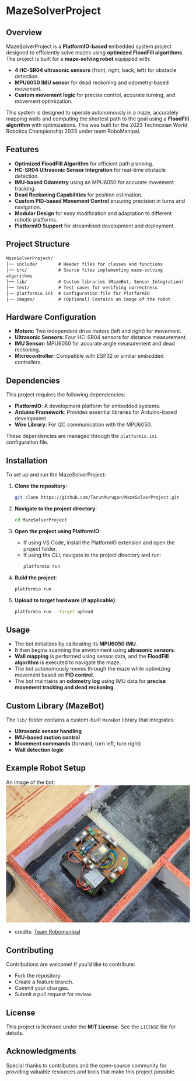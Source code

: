 # MazeSolverProject

## Overview
MazeSolverProject is a **PlatformIO-based** embedded system project designed to efficiently solve mazes using **optimized FloodFill algorithms**. The project is built for a **maze-solving robot** equipped with:

- **4 HC-SR04 ultrasonic sensors** (front, right, back, left) for obstacle detection.
- **MPU6050 IMU sensor** for dead reckoning and odometry-based movement.
- **Custom movement logic** for precise control, accurate turning, and movement optimization.

This system is designed to operate autonomously in a maze, accurately mapping walls and computing the shortest path to the goal using a **FloodFill algorithm** with optimizations. This was built for the 2023 Technoxian World Robotics Championship 2023 under team RoboManipal.

## Features
- **Optimized FloodFill Algorithm** for efficient path planning.
- **HC-SR04 Ultrasonic Sensor Integration** for real-time obstacle detection.
- **IMU-based Odometry** using an MPU6050 for accurate movement tracking.
- **Dead Reckoning Capabilities** for position estimation.
- **Custom PID-based Movement Control** ensuring precision in turns and navigation.
- **Modular Design** for easy modification and adaptation to different robotic platforms.
- **PlatformIO Support** for streamlined development and deployment.

## Project Structure
```
MazeSolverProject/
│── include/        # Header files for classes and functions
│── src/            # Source files implementing maze-solving algorithms
│── lib/            # Custom libraries (MazeBot, Sensor Integration)
│── test/           # Test cases for verifying correctness
│── platformio.ini  # Configuration file for PlatformIO
│── images/         # (Optional) Contains an image of the robot
```

## Hardware Configuration
- **Motors:** Two independent drive motors (left and right) for movement.
- **Ultrasonic Sensors:** Four HC-SR04 sensors for distance measurement.
- **IMU Sensor:** MPU6050 for accurate angle measurement and dead reckoning.
- **Microcontroller:** Compatible with ESP32 or similar embedded controllers.

## Dependencies
This project requires the following dependencies:
- **PlatformIO**: A development platform for embedded systems.
- **Arduino Framework**: Provides essential libraries for Arduino-based development.
- **Wire Library**: For I2C communication with the MPU6050.

These dependencies are managed through the `platformio.ini` configuration file.

## Installation
To set up and run the MazeSolverProject:

1. **Clone the repository**:
   ```bash
   git clone https://github.com/TarunMurugan/MazeSolverProject.git
   ```

2. **Navigate to the project directory**:
   ```bash
   cd MazeSolverProject
   ```

3. **Open the project using PlatformIO**:
   - If using VS Code, install the PlatformIO extension and open the project folder.
   - If using the CLI, navigate to the project directory and run:
     ```bash
     platformio run
     ```

4. **Build the project**:
   ```bash
   platformio run
   ```

5. **Upload to target hardware (if applicable)**:
   ```bash
   platformio run --target upload
   ```

## Usage
- The bot initializes by calibrating its **MPU6050 IMU**.
- It then begins scanning the environment using **ultrasonic sensors**.
- **Wall mapping** is performed using sensor data, and the **FloodFill algorithm** is executed to navigate the maze.
- The bot autonomously moves through the maze while optimizing movement based on **PID control**.
- The bot maintains an **odometry log** using IMU data for **precise movement tracking and dead reckoning**.

## Custom Library (MazeBot)
The `lib/` folder contains a custom-built `MazeBot` library that integrates:
- **Ultrasonic sensor handling**
- **IMU-based motion control**
- **Movement commands** (forward, turn left, turn right)
- **Wall detection logic**

## Example Robot Setup
An image of the bot:
![image of bot in maze](images/mazeBot.jpg)
- credits: [Team Robomanipal](https://robomanipal.com/)


## Contributing
Contributions are welcome! If you'd like to contribute:
- Fork the repository.
- Create a feature branch.
- Commit your changes.
- Submit a pull request for review.

## License
This project is licensed under the **MIT License**. See the `LICENSE` file for details.

## Acknowledgments
Special thanks to contributors and the open-source community for providing valuable resources and tools that make this project possible.

